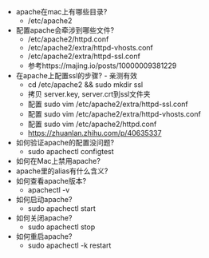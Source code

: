 * apache在mac上有哪些目录?
    * /etc/apache2
* 配置apache会牵涉到哪些文件?
    * /etc/apache2/httpd.conf
    * /etc/apache2/extra/httpd-vhosts.conf
    * /etc/apache2/extra/httpd-ssl.conf
    * 参考https://majing.io/posts/10000009381229
* 在apache上配置ssl的步骤? - 亲测有效
    * cd /etc/apache2  && sudo mkdir ssl
    * 拷贝 server.key, server.crt到ssl文件夹
    * 配置 sudo vim /etc/apache2/extra/httpd-ssl.conf
    * 配置 sudo vim /etc/apache2/extra/httpd-vhosts.conf
    * 配置 sudo vim /etc/apache2/httpd.conf
    * https://zhuanlan.zhihu.com/p/40635337
* 如何验证apache的配置没问题?
  * sudo apachectl configtest
* 如何在Mac上禁用apache?
* apache里的alias有什么含义?
* 如何查看apache版本?
    * apachectl -v
* 如何启动apache?
    * sudo apachectl start
* 如何关闭apache?
    * sudo apachectl stop
* 如何重启apache?
    * sudo apachectl -k restart